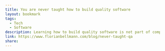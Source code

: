 ```yaml
---
title: You are never taught how to build quality software
layout: bookmark
tags:
  - Tech
  - Software
description: Learning how to build quality software is not part of computer science education. How do we learn it?
link: https://www.florianbellmann.com/blog/never-taught-qa
share:
---
```


